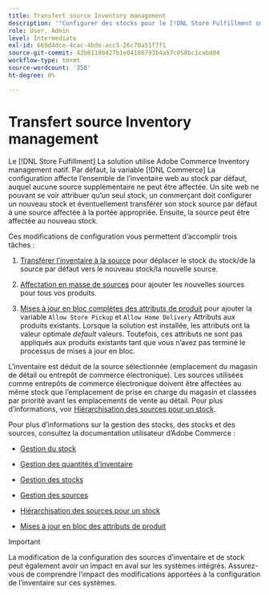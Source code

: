 ```yaml
---
title: Transfert source Inventory management
description: '"Configurer des stocks pour le [!DNL Store Fulfillment solution] avec Adobe Commerce Inventory management. Configurez un nouveau stock et transférez le stock par défaut afin de pouvoir l’affecter aux sources configurées pour activer les fonctionnalités de nettoyage de magasin requises par la solution d’exécution de magasin."'
role: User, Admin
level: Intermediate
exl-id: 669d4dce-4cac-4bde-acc5-26c70a51f7f1
source-git-commit: 42b0118b427b1e04186793b4a57c058bc1cabdd4
workflow-type: tm+mt
source-wordcount: '358'
ht-degree: 0%

---
```



# Transfert source Inventory management

Le [!DNL Store Fulfillment] La solution utilise Adobe Commerce Inventory management natif. Par défaut, la variable [!DNL Commerce] La configuration affecte l’ensemble de l’inventaire web au stock par défaut, auquel aucune source supplémentaire ne peut être affectée. Un site web ne pouvant se voir attribuer qu’un seul stock, un commerçant doit configurer un nouveau stock et éventuellement transférer son stock source par défaut à une source affectée à la portée appropriée. Ensuite, la source peut être affectée au nouveau stock.

Ces modifications de configuration vous permettent d’accomplir trois tâches :

1. [Transférer l’inventaire à la source](https://docs.magento.com/user-guide/catalog/inventory-bulk-transfer-inventory.html) pour déplacer le stock du stock/de la source par défaut vers le nouveau stock/la nouvelle source.

1. [Affectation en masse de sources](https://docs.magento.com/user-guide/catalog/inventory-bulk-assign-sources.html) pour ajouter les nouvelles sources pour tous vos produits.

1. [Mises à jour en bloc complètes des attributs de produit](https://docs.magento.com/user-guide/stores/bulk-product-attribute-update.html) pour ajouter la variable `Allow Store Pickup` et `Allow Home Delivery` Attributs aux produits existants. Lorsque la solution est installée, les attributs ont la valeur optimale *default* valeurs. Toutefois, ces attributs ne sont pas appliqués aux produits existants tant que vous n’avez pas terminé le processus de mises à jour en bloc.

L’inventaire est déduit de la source sélectionnée (emplacement du magasin de détail ou entrepôt de commerce électronique). Les sources utilisées comme entrepôts de commerce électronique doivent être affectées au même stock que l’emplacement de prise en charge du magasin et classées par priorité avant les emplacements de vente au détail. Pour plus d’informations, voir [Hiérarchisation des sources pour un stock](https://docs.magento.com/user-guide/catalog/inventory-stock-priority.html).

Pour plus d’informations sur la gestion des stocks, des stocks et des sources, consultez la documentation utilisateur d’Adobe Commerce :

- [Gestion du stock](https://docs.magento.com/user-guide/catalog/inventory-management.html)

- [Gestion des quantités d’inventaire](https://docs.magento.com/user-guide/catalog/inventory-manage-inventory-quantities.html)

- [Gestion des stocks](https://docs.magento.com/user-guide/catalog/inventory-stock.html)

- [Gestion des sources](https://docs.magento.com/user-guide/catalog/inventory-sources.html)

- [Hiérarchisation des sources pour un stock](https://docs.magento.com/user-guide/catalog/inventory-stock-priority.html)

- [Mises à jour en bloc des attributs de produit](https://docs.magento.com/user-guide/stores/bulk-product-attribute-update.html)


>[!IMPORTANT]
>
>La modification de la configuration des sources d’inventaire et de stock peut également avoir un impact en aval sur les systèmes intégrés. Assurez-vous de comprendre l’impact des modifications apportées à la configuration de l’inventaire sur ces systèmes.
